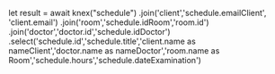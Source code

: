 let result = await   knex("schedule")
    .join('client','schedule.emailClient', 'client.email')
    .join('room','schedule.idRoom','room.id')
    .join('doctor','doctor.id','schedule.idDoctor')
    .select('schedule.id','schedule.title','client.name as nameClient','doctor.name as nameDoctor','room.name as Room','schedule.hours','schedule.dateExamination')